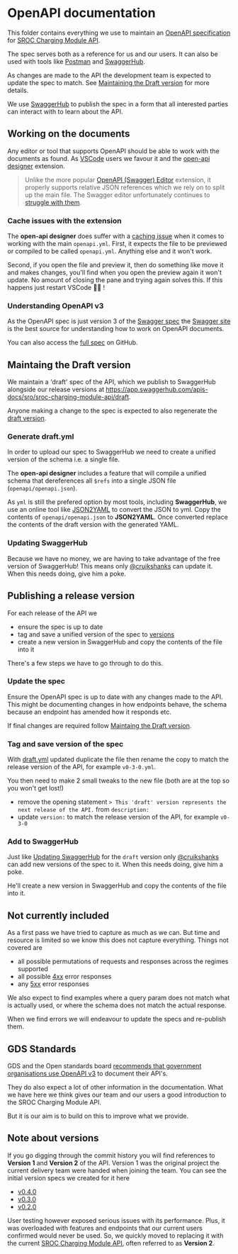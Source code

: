 # OpenAPI documentation

This folder contains everything we use to maintain an [OpenAPI specification](https://github.com/OAI/OpenAPI-Specification) for [SROC Charging Module API](https://github.com/DEFRA/sroc-charging-module-api).

The spec serves both as a reference for us and our users. It can also be used with tools like [Postman](https://www.postman.com/) and [SwaggerHub](https://swagger.io/tools/swaggerhub/).

As changes are made to the API the development team is expected to update the spec to match. See [Maintaining the Draft version](#maintaing-the-draft-version) for more details.

We use [SwaggerHub](https://swagger.io/tools/swaggerhub/) to publish the spec in a form that all interested parties can interact with to learn about the API.

## Working on the documents

Any editor or tool that supports OpenAPI should be able to work with the documents as found. As [VSCode](https://code.visualstudio.com/) users we favour it and the [open-api designer](https://marketplace.visualstudio.com/items?itemName=philosowaffle.openapi-designer) extension.

> Unlike the more popular [OpenAPI (Swagger) Editor](https://marketplace.visualstudio.com/items?itemName=42Crunch.vscode-openapi) extension, it properly supports relative JSON references which we rely on to split up the main file. The Swagger editor unfortunately continues to [struggle with them](https://github.com/swagger-api/swagger-editor/issues/1409).

### Cache issues with the extension

The **open-api designer** does suffer with a [caching issue](https://github.com/philosowaffle/vs-openapi-designer/issues/36) when it comes to working with the main `openapi.yml`. First, it expects the file to be previewed or compiled to be called `openapi.yml`. Anything else and it won't work.

Second, if you open the file and preview it, then do something like move it and makes changes, you'll find when you open the preview again it won't update. No amount of closing the pane and trying again solves this. If this happens just restart VSCode 🥺😩 !

### Understanding OpenAPI v3

As the OpenAPI spec is just version 3 of the [Swagger spec](https://swagger.io/docs/specification/2-0/what-is-swagger/) the [Swagger site](https://swagger.io/docs/specification/about/) is the best source for understanding how to work on OpenAPI documents.

You can also access the [full spec](https://github.com/OAI/OpenAPI-Specification) on GitHub.

## Maintaing the Draft version

We maintain a 'draft' spec of the API, which we publish to SwaggerHub alongside our release versions at <https://app.swaggerhub.com/apis-docs/sro/sroc-charging-module-api/draft>.

Anyone making a change to the spec is expected to also regenerate the [draft version](/openapi/versions/draft.yml).

### Generate draft.yml

In order to upload our spec to SwaggerHub we need to create a unified version of the schema i.e. a single file.

The **open-api designer** includes a feature that will compile a unified schema that dereferences all `$refs` into a single JSON file (`openapi/openapi.json`).

As `yml` is still the prefered option by most tools, including **SwaggerHub**, we use an online tool like [JSON2YAML](https://www.json2yaml.com/) to convert the JSON to yml. Copy the contents of `openapi/openapi.json` to **JSON2YAML**. Once converted replace the contents of the draft version with the generated YAML.

### Updating SwaggerHub

Because we have no money, we are having to take advantage of the free version of SwaggerHub! This means only [@cruikshanks](https://github.com/Cruikshanks) can update it. When this needs doing, give him a poke.

## Publishing a release version

For each release of the API we

- ensure the spec is up to date
- tag and save a unified version of the spec to [versions](openapi/versions)
- create a new version in SwaggerHub and copy the contents of the file into it

There's a few steps we have to go through to do this.

### Update the spec

Ensure the OpenAPI spec is up to date with any changes made to the API. This might be documenting changes in how endpoints behave, the schema because an endpoint has amended how it responds etc.

If final changes are required follow [Maintaing the Draft version](#maintaing-the-draft-version).

### Tag and save version of the spec

With [draft.yml](/openapi/versions/draft_v1.yml) updated duplicate the file then rename the copy to match the release version of the API, for example `v0-3-0.yml`.

You then need to make 2 small tweaks to the new file (both are at the top so you won't get lost!)

- remove the opening statement `> This 'draft' version represents the next release of the API.` from `description:`
- update `version:` to match the release version of the API, for example `v0-3-0`

### Add to SwaggerHub

Just like [Updating SwaggerHub](#updating-swaggerhub) for the `draft` version only [@cruikshanks](https://github.com/Cruikshanks) can add new versions of the spec to it. When this needs doing, give him a poke.

He'll create a new version in SwaggerHub and copy the contents of the file into it.

## Not currently included

As a first pass we have tried to capture as much as we can. But time and resource is limited so we know this does not capture everything. Things not covered are

- all possible permutations of requests and responses across the regimes supported
- all possible [4xx](https://developer.mozilla.org/en-US/docs/Web/HTTP/Status) error responses
- any [5xx](https://developer.mozilla.org/en-US/docs/Web/HTTP/Status) error responses

We also expect to find examples where a query param does not match what is actually used, or where the schema does not match the actual response.

When we find errors we will endeavour to update the specs and re-publish them.

## GDS Standards

GDS and the Open standards board [recommends that government organisations use OpenAPI v3](https://www.gov.uk/government/publications/recommended-open-standards-for-government/describing-restful-apis-with-openapi-3) to document their API's.

They do also expect a lot of other information in the documentation. What we have here we think gives our team and our users a good introduction to the SROC Charging Module API.

But it is our aim is to build on this to improve what we provide.

## Note about versions

If you go digging through the commit history you will find references to **Version 1** and **Version 2** of the API. Version 1 was the original project the current delivery team were handed when joining the team. You can see the initial version specs we created for it here

- [v0.4.0](https://app.swaggerhub.com/apis-docs/sro/charging-module_api/v0.4.0)
- [v0.3.0](https://app.swaggerhub.com/apis-docs/sro/charging-module_api/v0.3.0)
- [v0.2.0](https://app.swaggerhub.com/apis-docs/sro/charging-module_api/v0.2.0)

User testing however exposed serious issues with its performance. Plus, it was overloaded with features and endpoints that our current users confirmed would never be used. So, we quickly moved to replacing it with the current [SROC Charging Module API](https://github.com/DEFRA/sroc-charging-module-api), often referred to as **Version 2**.
